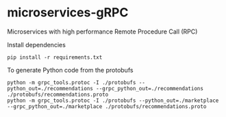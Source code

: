 # microservices-gRPC
Microservices with high performance Remote Procedure Call (RPC)

Install dependencies

    pip install -r requirements.txt

To generate Python code from the protobufs

    python -m grpc_tools.protoc -I ./protobufs --python_out=./recommendations --grpc_python_out=./recommendations ./protobufs/recommendations.proto
    python -m grpc_tools.protoc -I ./protobufs --python_out=./marketplace --grpc_python_out=./marketplace ./protobufs/recommendations.proto
